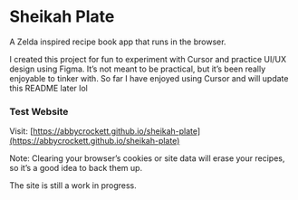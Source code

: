# Sheikah Plate

A Zelda inspired recipe book app that runs in the browser.

I created this project for fun to experiment with Cursor and practice UI/UX design using Figma. It’s not meant to be practical, but it’s been really enjoyable to tinker with. So far I have enjoyed using Cursor and will update this README later lol

### Test Website
Visit: [https://abbycrockett.github.io/sheikah-plate](https://abbycrockett.github.io/sheikah-plate)

   Note: Clearing your browser’s cookies or site data will erase your recipes, so it’s a good idea to back them up.

The site is still a work in progress.